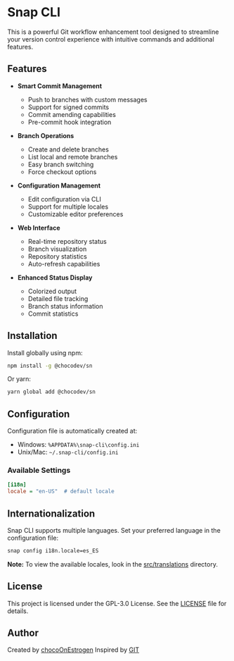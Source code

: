 # Snap CLI

This is a powerful Git workflow enhancement tool designed to streamline your version control experience with intuitive commands and additional features.

## Features

- **Smart Commit Management**
  - Push to branches with custom messages
  - Support for signed commits
  - Commit amending capabilities
  - Pre-commit hook integration

- **Branch Operations**
  - Create and delete branches
  - List local and remote branches
  - Easy branch switching
  - Force checkout options

- **Configuration Management**
  - Edit configuration via CLI
  - Support for multiple locales
  - Customizable editor preferences

- **Web Interface**
  - Real-time repository status
  - Branch visualization
  - Repository statistics
  - Auto-refresh capabilities

- **Enhanced Status Display**
  - Colorized output
  - Detailed file tracking
  - Branch status information
  - Commit statistics

## Installation

Install globally using npm:

```bash
npm install -g @chocodev/sn
```

Or yarn:

```bash
yarn global add @chocodev/sn
```

## Configuration

Configuration file is automatically created at:
- Windows: `%APPDATA%\snap-cli\config.ini`
- Unix/Mac: `~/.snap-cli/config.ini`

### Available Settings

```ini
[i18n]
locale = "en-US"  # default locale
```

## Internationalization

Snap CLI supports multiple languages. Set your preferred language in the configuration file:

```bash
snap config i18n.locale=es_ES
```

**Note:** To view the available locales, look in the [src/translations](src/translations) directory.

## License

This project is licensed under the GPL-3.0 License. See the [LICENSE](LICENSE) file for details.

## Author

Created by [chocoOnEstrogen](https://github.com/chocoOnEstrogen)
Inspired by [GIT](https://git-scm.com/)
